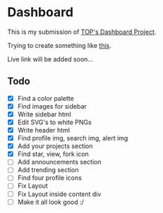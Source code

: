 # Dashboard
This is my submission of [TOP's Dashboard Project](https://www.theodinproject.com/lessons/node-path-intermediate-html-and-css-admin-dashboard).

Trying to create something like [this](https://cdn.statically.io/gh/TheOdinProject/curriculum/43cc6ab69fdfbef40d431a65677d2144668930ac/intermediate_html_css/grid/project_admin_dashboard/imgs/dashboard-project.png).

Live link will be added soon...

## Todo
- [x] Find a color palette
- [x] Find images for sidebar
- [x] Write sidebar html
- [x] Edit SVG's to white PNGs
- [x] Write header html
- [x] Find profile img, search img, alert img
- [x] Add your projects section
- [x] Find star, view, fork icon
- [ ] Add announcements section
- [ ] Add trending section
- [ ] Find four profile icons
- [ ] Fix Layout
- [ ] Fix Layout inside content div
- [ ] Make it all look good :/